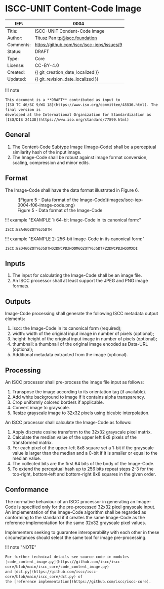 # ISCC-UNIT Content-Code Image

| IEP:      | 0004                                       |
|-----------|--------------------------------------------|
| Title:    | ISCC-UNIT Condent-Code Image               |
| Author:   | Titusz Pan <tp@iscc.foundation>            |
| Comments: | https://github.com/iscc/iscc-ieps/issues/9 |
| Status:   | DRAFT                                      |
| Type:     | Core                                       |
| License:  | CC-BY-4.0                                  |
| Created:  | {{ git_creation_date_localized }}          |
| Updated:  | {{ git_revision_date_localized }}          |

!!! note

    This document is a **DRAFT** contributed as input to 
    [ISO TC 46/SC 9/WG 18](https://www.iso.org/committee/48836.html). The final version is 
    developed at the International Organization for Standardization as
    [ISO/DIS 24138](https://www.iso.org/standard/77899.html)

## General

1. The Content-Code Subtype Image (Image-Code) shall be a perceptual similarity hash of the input image.
2. The Image-Code shall be robust against image format conversion, scaling, compression and minor edits.

## Format

The Image-Code shall have the data format illustrated in Figure 6.

<figure markdown>
  ![Figure 5 - Data format of the Image-Code](images/iscc-iep-0004-f06-image-code.png)
  <figcaption>Figure 5 - Data format of the Image-Code</figcaption>
</figure>

!!! example "EXAMPLE 1: 64-bit Image-Code in its canonical form:"

    ISCC:EEA4GQZQTY6J5DTH

!!! example "EXAMPLE 2: 256-bit Image-Code in its canonical form:"

    ISCC:EED4GQZQTY6J5DTHQ2DWCPDZHQOM6QZQTY6J5DTFZ2DWCPDZHQOMXDI

## Inputs

1. The input for calculating the Image-Code shall be an image file.
2. An ISCC processor shall at least support the JPEG and PNG image formats.

## Outputs

Image-Code processing shall generate the following ISCC metadata output elements:

1. iscc: the Image-Code in its canonical form (required);
2. width: width of the original input image in number of pixels (optional);
3. height: height of the original input image in number of pixels (optional);
4. thumbnail: a thumbnail of the original image encoded as Data-URL (optional);
5. Additional metadata extracted from the image (optional).

## Processing

An ISCC processor shall pre-process the image file input as follows:

1. Transpose the image according to its orientation tag (if available).
2. Add white background to image if it contains alpha transparency.
3. Crop uniformly colored borders if applicable.
4. Convert image to grayscale.
5. Resize grayscale image to 32x32 pixels using bicubic interpolation.

An ISCC processor shall calculate the Image-Code as follows:

1. Apply discrete cosine transform to the 32x32 grayscale pixel matrix.
2. Calculate the median value of the upper left 8x8 pixels of the transformed matrix.
3. For each pixel of the upper-left 8x8 square set a 1-bit if the grayscale value is larger than the median and a 0-bit if it is smaller or equal to the median value.
4. The collected bits are the first 64 bits of the body of the Image-Code.
5. To extend the perceptual hash up to 256 bits repeat steps 2-3 for the top-right, bottom-left and bottom-right 8x8 squares in the given order.

## Conformance

The normative behaviour of an ISCC processor in generating an Image–Code is specified only for the 
pre-processed 32x32 pixel grayscale input. An implementation of the Image-Code algorithm shall be 
regarded as conforming to the standard if it creates the same Image-Code as the reference 
implementation for the same 32x32 grayscale pixel values. 

Implementers seeking to guarantee interoperability with each other in these circumstances should 
select the same tool for image pre-processing. 

!!! note "NOTE"

    For further technical details see source-code in modules 
    [code_content_image.py](https://github.com/iscc/iscc-core/blob/main/iscc_core/code_content_image.py) 
    and [dct.py](https://github.com/iscc/iscc-core/blob/main/iscc_core/dct.py) of
    the [reference implementation](https://github.com/iscc/iscc-core).
